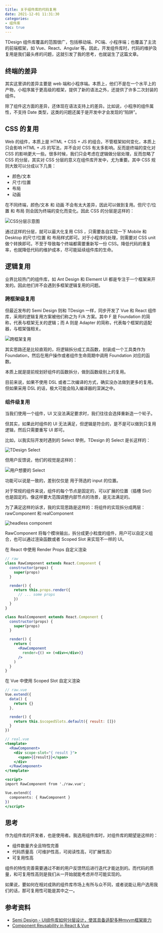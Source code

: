 ```yaml
---
title: 关于组件库的代码复用
date: 2021-12-01 11:31:30
categories:
- 组件库
toc: true
---
```


TDesign 组件库覆盖的范围很广，包括移动端、PC端、小程序端；也覆盖了主流的前端框架，如 Vue、React、Angular 等。因此，开发组件库时，代码的维护及复用是我们最头疼的问题，这就引发了我的思考，也就诞生了这篇文章。

<!-- more -->

## 终端的差异

其实这里讲的差异主要是 web 端和小程序端。本质上，他们不是在一个水平上的产物，小程序属于更高级的框架，提供了新的语法之外，还提供了许多二次封装的组件。

除了组件这方面的差异，还体现在语法支持上的差异。比如说，小程序的组件属性，不支持 Date 类型，这类的问题还属于是开发中才会发现的“陷阱”。

## CSS 的复用

Web 的组件，本质上是 HTML + CSS + JS 的组合。不管框架如何变化，本质上只会影响 HTML + JS 的写法，并不会对 CSS 有太多影响。反而是终端的变化对 CSS 的影响更大一些。很多时候，我们只会考虑在逻辑做分层处理，反而忽略了 CSS 的分层，其实对 CSS 分层的意义在组件库开发中，尤为重要。其中 CSS 规则大致可以分成以下几类：

- 颜色/文本
- 尺寸/位置
- 布局
- 动画

在不同终端，颜色/文本 和 动画 不会有太大差异，因此可以做到复用。但尺寸/位置 和 布局 则会因为终端的变化而变化。因此 CSS 的分层是这样的：

![CSS分层示意图](/blog/images/ui-library/css-layer.png)

通过这样的分层，就可以最大化复用 CSS ，只需要各自实现一下 Mobile 和 Desktop 的尺寸/位置 和 布局样式即可。对于小程序的处理，则需要对 CSS unit 做个转换即可。不至于导致每个终端都需要重新写一份 CSS。降低代码的重复率，也就降低代码的维护成本，尽可能延续组件库的生命。

## 逻辑复用

业界比较热门的组件库，如 Ant Design 和 Element UI 都是专注于一个框架来开发的。因此他们并不会遇到多框架逻辑复用的问题。

### 跨框架级复用

但最近发布的 Semi Design 则和 TDesign 一样，同步开发了 Vue 和 React 组件库，采用的逻辑复用方案被他们称之为 F/A 方案。其中 F 是 Foundation 的简称，代表与框架无关的逻辑；而 A 则是 Adapter 的简称，代表每个框架的适配器，与框架强相关。

![跨框架复用](/blog/images/ui-library/foundation-adapter.png)

其实思路还是比较直观的，将逻辑拆分成工具函数，封装成一个工具类作为 Foundation，然后在用户操作或者组件生命周期中调用 Foundation 对应的函数。

本质上就是提前规划好组件的函数拆分，做到函数级别上的复用。

目前来说，如果不使用 DSL 或者二次编译的方式，确实没办法做到更多的复用。但如果采用 DSL 的话，极大可能会陷入编译器的深渊之中。

### 组件级复用

当我们使用一个组件，UI 又没法满足要求时，我们往往会选择重新造一个轮子。

但其实，如果此时组件的 UI 无法满足，但逻辑是符合的，是不是可以做到只复用逻辑，然后只需要重写 UI 即可。

比如，以我实际开发时遇到的 Select 举例，TDesign 的 Select 是长这样的：

![TDesign Select](/blog/images/ui-library/select-tdesign.webp)

但用户反馈说，他们的视觉是这样的：

![用户想要的 Select](/blog/images/ui-library/select.webp)

功能可以说是一致的，差别仅仅是 用于筛选的 input 的位置。

对于常规的组件来说，组件的每个节点是固定的，可以扩展的位置（插槽 Slot）也是固定的。像这样要大范围调整内部节点的场景，是无法满足的。

为了满足这样的诉求，我的实现思路是这样的：将组件的实现拆分成两层：rawComponent 和 realComponent

![headless component](/blog/images/ui-library/cross-frame.png)

RawComponent 将每个模块输出，拆分成更小粒度的组件，用户可以自定义组合，也可以通过渲染函数或者 Scoped Slot 来实现不一样的 UI。

在 React 中使用 Render Props 自定义渲染

```jsx
// raw
class RawComponent extends React.Component {
  constructor(props) {
    super(props)
  }

  render() {
    return this.props.render({
      // ... some props
    })
  }
}

class RealComponent extends React.Component {
  constructor(props) {
    super(props)
  }

  render() {
    return (
      <RawComponent
        render={() => (<div></div>)}
      />
    )
  }
}
```

在 Vue 中使用 Scoped Slot 自定义渲染

```jsx
// raw.vue
Vue.extend({
  data() {
    return {}
  },

  render() {
    return this.$scopedSlots.default({ result: []})
  }
})
```

```jsx
// real.vue
<template>
  <RawComponent>
    <div scope-slot="{ result }">
      <span>{{result}}</span>
    </div>
  </RawComponent>
</template>

<script>
import RawComponent from './raw.vue';

Vue.extend({
  components: { RawComponent }
})
</script>
```

## 思考

作为组件库的开发者，也是使用者。我选用组件库时，对组件库的期望是这样的：

- 组件数量齐全且特性完善
- 代码质量高（可维护性高，可阅读性高，可扩展性高）
- 可复用性高

组件的特性完善需要通过不断的用户反馈然后进行迭代才能达到的。而代码的质量，和可复用性高则是我们从一开始就能考虑并尽可能实现的。

如果说，要如何在相对成熟的组件库市场上有所与众不同，或者说能让用户选用我们的话，那可复用性可能是其中之一。

## 参考资料

- [Semi Design - UI组件库如何分层设计，使其具备适配多种mvvm框架能力](https://bytedance.feishu.cn/docs/doccnTgc0iGOVPubHZkwPpxXSNh)
- [Component Reusability in React &amp; Vue](https://www.jonathan-harrell.com/blog/component-reusability-in-react-vue/)